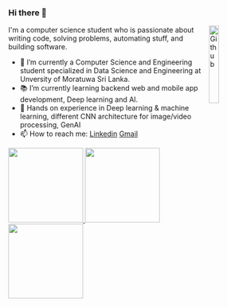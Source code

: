 ### Hi there 👋

<img width="20%" align="right" alt="Github" src="https://user-images.githubusercontent.com/48678280/88862734-4903af80-d201-11ea-968b-9c939d88a37c.gif" />



I'm a computer science student who is passionate about writing code, solving problems, automating stuff, and building software.

- 🔭 I’m currently a Computer Science and Engineering student specialized in Data Science and Engineering at Unversity of Moratuwa Sri Lanka.
- 📚 I’m currently learning backend web and mobile app development, Deep learning and AI.
- 👯 Hands on experience in Deep learning & machine learning, different CNN architecture for image/video processing, GenAI
- 📫 How to reach me: [Linkedin](https://www.linkedin.com/in/tharoosha-vihidun-b6450019a/) [Gmail](tharooshavihidun@gmail.com)


<a href = 'https://github.com/tharoosha'>
  <img height="150em" src="https://github-readme-stats.vercel.app/api?username=tharoosha&theme=dark&show_icons=true" />
  <img height="150em" src="https://streak-stats.demolab.com/?user=DenverCoder1)](https://git.io/streak-stats" />
  <img height="150em" src="https://github-readme-stats.vercel.app/api/top-langs/?username=tharoosha&theme=dark&layout=compact" />
</a>
